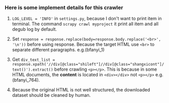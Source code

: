 ### Here is some implement details for this crawler

1. `LOG_LEVEL = 'INFO'` in `settings.py`, because I don't want to print item in terminal. The command `scrapy crawl myproject` it print all item and all degub log by default.

2. Set `response = response.replace(body=response.body.replace('<br>', '\n'))` before using response. Because the target HTML use `<br>` to separate different paragraphs. e.g.(bfanyi_1)

3. Get `div_text_list = response.xpath('//div[@class="shileft"]//div[@class="shangxicont"]/text()').extract()` before crawling `<p></p>`. This is because in some HTML documents, the **content** is located in `<div></div>` not `<p></p>` e.g.(bfanyi_764).

4. Because the original HTML is not well structured, the downloaded dataset should be cleaned by human.

<!-- 5. http://so.gushiwen.org/fanyi_694.aspx, example for Baidu Translation. 
 -->


